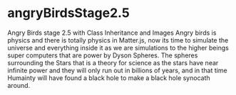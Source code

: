 # angryBirdsStage2.5
Angry Birds stage 2.5 with Class Inheritance and Images
Angry birds is physics and there is totally physics in Matter.js, now its time to simulate the universe and everything inside it as we are simulations to the higher beings super computers that are power by Dyson Spheres. The spheres surrounding the Stars that is a theory for science as the stars have near infinite power and they will only run out in billions of years, and in that time Humainty will have found a black hole to make a black hole synocath around.